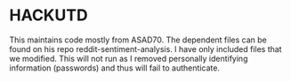 # HACKUTD
This maintains code mostly from ASAD70. The dependent files can be found on his repo reddit-sentiment-analysis. I have only included files that we modified. This will not run as I removed personally identifying information (passwords) and thus will fail to authenticate.
